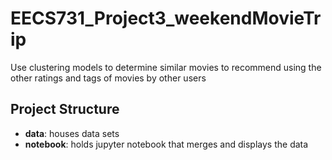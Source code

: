 # EECS731_Project3_weekendMovieTrip

Use clustering models to determine similar movies to recommend using the other ratings and tags of movies by other users

## Project Structure
- **data**: houses data sets
- **notebook**: holds jupyter notebook that merges and displays the data
